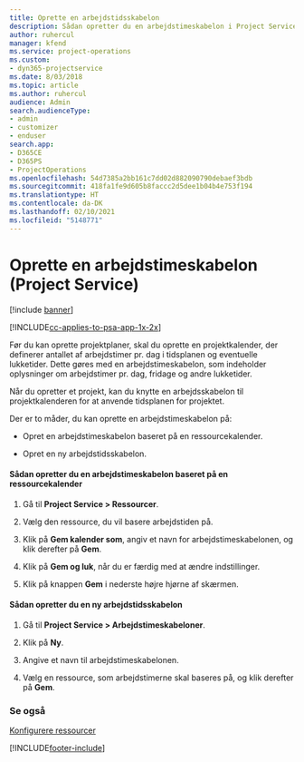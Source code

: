 ```yaml
---
title: Oprette en arbejdstidsskabelon
description: Sådan opretter du en arbejdstimeskabelon i Project Service
author: ruhercul
manager: kfend
ms.service: project-operations
ms.custom:
- dyn365-projectservice
ms.date: 8/03/2018
ms.topic: article
ms.author: ruhercul
audience: Admin
search.audienceType:
- admin
- customizer
- enduser
search.app:
- D365CE
- D365PS
- ProjectOperations
ms.openlocfilehash: 54d7385a2bb161c7dd02d882090790debaef3bdb
ms.sourcegitcommit: 418fa1fe9d605b8faccc2d5dee1b04b4e753f194
ms.translationtype: HT
ms.contentlocale: da-DK
ms.lasthandoff: 02/10/2021
ms.locfileid: "5148771"
---
```

# <a name="create-a-work-hours-template-project-service"></a>Oprette en arbejdstimeskabelon (Project Service)

[!include [banner](../includes/psa-now-project-operations.md)]

[!INCLUDE[cc-applies-to-psa-app-1x-2x](../includes/cc-applies-to-psa-app-1x-2x.md)]

Før du kan oprette projektplaner, skal du oprette en projektkalender, der definerer antallet af arbejdstimer pr. dag i tidsplanen og eventuelle lukketider. Dette gøres med en arbejdstimeskabelon, som indeholder oplysninger om arbejdstimer pr. dag, fridage og andre lukketider.  
  
 Når du opretter et projekt, kan du knytte en arbejdsskabelon til projektkalenderen for at anvende tidsplanen for projektet.  
  
 Der er to måder, du kan oprette en arbejdstimeskabelon på:  
  
-   Opret en arbejdstimeskabelon baseret på en ressourcekalender.  
  
-   Opret en ny arbejdstidsskabelon.  
  
#### <a name="to-create-a-work-hours-template-based-on-a-resources-calendar"></a>Sådan opretter du en arbejdstimeskabelon baseret på en ressourcekalender  
  
1.  Gå til **Project Service > Ressourcer**.  
  
2.  Vælg den ressource, du vil basere arbejdstiden på.  
  
3.  Klik på **Gem kalender som**, angiv et navn for arbejdstimeskabelonen, og klik derefter på **Gem**.  
  
4.  Klik på **Gem og luk**, når du er færdig med at ændre indstillinger.  
  
5.  Klik på knappen **Gem** i nederste højre hjørne af skærmen.  
  
#### <a name="to-create-a-new-work-hours-template"></a>Sådan opretter du en ny arbejdstidsskabelon  
  
1.  Gå til **Project Service > Arbejdstimeskabeloner**.  
  
2.  Klik på **Ny**.  
  
3.  Angive et navn til arbejdstimeskabelonen.  
  
4.  Vælg en ressource, som arbejdstimerne skal baseres på, og klik derefter på **Gem**.  
  
### <a name="see-also"></a>Se også  
 [Konfigurere ressourcer](../psa/set-up-resources.md)


[!INCLUDE[footer-include](../includes/footer-banner.md)]